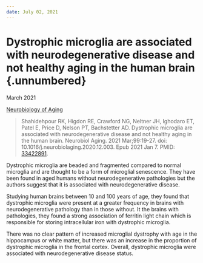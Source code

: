 ```yaml
---
date: July 02, 2021
---
```


# Dystrophic microglia are associated with neurodegenerative disease and not healthy aging in the human brain {.unnumbered}

March 2021

[Neurobiology of Aging](https://doi.org/10.1016/j.neurobiolaging.2020.12.003)

> Shahidehpour RK, Higdon RE, Crawford NG, Neltner JH, Ighodaro ET, Patel E,
> Price D, Nelson PT, Bachstetter AD. Dystrophic microglia are associated with
> neurodegenerative disease and not healthy aging in the human brain. Neurobiol
> Aging. 2021 Mar;99:19-27. doi: 10.1016/j.neurobiolaging.2020.12.003. Epub 2021
> Jan 7. PMID: [33422891](https://pubmed.ncbi.nlm.nih.gov/33422891).

Dystrophic microglia are beaded and fragmented compared to normal microglia and
are thought to be a form of microglial senescence. They have been found in aged
humans without neurodegenerative pathologies but the authors suggest that it is
associated with neurodegenerative disease.

Studying human brains between 10 and 100 years of age, they found that
dystrophic microglia were present at a greater frequency in brains with
neurodegenerative pathology than in those without. It the brains with
pathologies, they found a strong association of ferritin light chain which is
responsible for storing intracellular iron with dystrophic microglia.

There was no clear pattern of increased microglial dystrophy with age in the
hippocampus or white matter, but there was an increase in the proportion of
dystrophic microglia in the frontal cortex. Overall, dystrophic microglia were
associated with neurodegenerative disease status.
